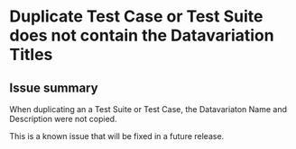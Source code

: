 # Duplicate Test Case or Test Suite does not contain the Datavariation Titles

## Issue summary

When duplicating an a Test Suite or Test Case, the Datavariaton Name and Description were not copied.

This is a known issue that will be fixed in a future release.
